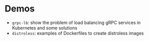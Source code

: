# Demos

- `grpc-lb`: show the problem of load balancing gRPC services in Kubernetes and
  some solutions
- `distroless`: examples of Dockerfiles to create distroless images
